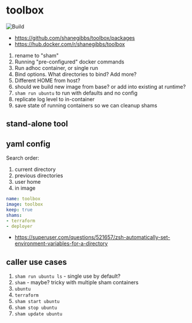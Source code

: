 # toolbox

![Build](https://github.com/shanegibbs/toolbox/workflows/Build/badge.svg)

* <https://github.com/shanegibbs/toolbox/packages>
* <https://hub.docker.com/r/shanegibbs/toolbox>

1. rename to "sham"
1. Running "pre-configured" docker commands
1. Run adhoc container, or single run
1. Bind options. What directories to bind? Add more?
1. Different HOME from host?
1. should we build new image from base? or add into existing at runtime?
1. `sham run ubuntu` to run with defaults and no config
1. replicate log level to in-container
1. save state of running containers so we can cleanup shams

## stand-alone tool

## yaml config

Search order:

1. current directory
1. previous directories
1. user home
1. in image

```yaml
name: toolbox
image: toolbox
keep: true
shams:
- terraform
- deployer
```

* <https://superuser.com/questions/521657/zsh-automatically-set-environment-variables-for-a-directory>

## caller use cases

1. `sham run ubuntu ls` - single use by default?
1. `sham` - maybe? tricky with multiple sham containers
1. `ubuntu`
1. `terraform`
1. `sham start ubuntu`
1. `sham stop ubuntu`
1. `sham update ubuntu`
